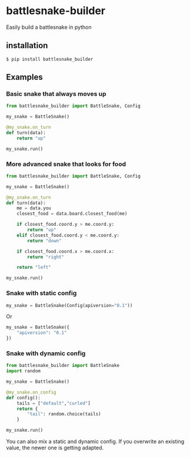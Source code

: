 # battlesnake-builder

Easily build a battlesnake in python

## installation

```
$ pip install battlesnake_builder
```

## Examples

### Basic snake that always moves up

```py
from battlesnake_builder import BattleSnake, Config

my_snake = BattleSnake()

@my_snake.on_turn
def turn(data):
    return "up"

my_snake.run()
```

### More advanced snake that looks for food

```py
from battlesnake_builder import BattleSnake, Config

my_snake = BattleSnake()

@my_snake.on_turn
def turn(data):
    me = data.you
    closest_food = data.board.closest_food(me)

    if closest_food.coord.y > me.coord.y:
        return "up"
    elif closest_food.coord.y < me.coord.y:
        return "down"

    if closest_food.coord.x > me.coord.x:
        return "right"

    return "left"

my_snake.run()
```

### Snake with static config

```py
my_snake = BattleSnake(Config(apiversion="0.1"))
```

Or

```py
my_snake = BattleSnake({
    "apiversion": "0.1"
})
```

### Snake with dynamic config

```py
from battlesnake_builder import BattleSnake
import random

my_snake = BattleSnake()

@my_snake.on_config
def config():
    tails = ["default","curled"]
    return {
        "tail": random.choice(tails)
    }

my_snake.run()
```

You can also mix a static and dynamic config. If you overwrite an existing value, the newer one is getting adapted.

